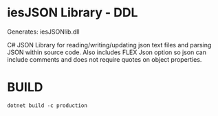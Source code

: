 # iesJSON Library - DDL
Generates: iesJSONlib.dll

C# JSON Library for reading/writing/updating json text files and parsing JSON within source code. Also includes FLEX Json option so json can include comments and does not require quotes on object properties.

# BUILD

`dotnet build -c production`
